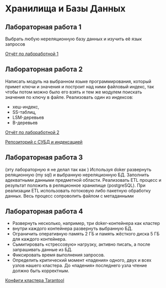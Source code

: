 # Хранилища и Базы Данных

## Лабораторная работа 1

Выбрать любую нереляционную базу данных и изучить её язык запросов

[Отчёт по лабоработной 1](./report_lab1.pdf)

## Лабораторная работа 2

Написать модуль на выбранном языке программирования, который примет ключи и значения и построит над ними файловый индекс, так чтобы потом можно было его взять и тем же модулем поискать значения по ключу в файле.
Реализовать один из индексов:
- хеш-индекс,
- SS-таблиц,
- LSM-деревьев
- B-деревьев

[Отчёт по лабоработной 2](./report_lab2.pdf)

[Репозиторий с СУБД и индексацией](https://github.com/GulDilin/key-value-database)

## Лабораторная работа 3
(эту лабораторную я не делал так как )
Используя doker развернуть реляционную (my sql) и выбранную нереляционную БД.
Заполнить адекватными данными предметной области.  Реализовать ETL процесс и результат положить в реляционное хранилище (postgreSQL). При реализации ETL
использовать потоковую либо пакетную обработку данных. Весь процесс сопроволить файлом с метаданными

## Лабораторная работа 4
- Развернуть несколько, например, три doker-контейнера как кластер
- внутри каждого контейнера развернуть выбранную БД.
- Ограничить оперативную память 2 ГБ и память жёсткого диска 5 ГБ для каждого контейнера. 
- Сымитировать «стрессовую» нагрузку, активно писать, а после запрашивать данные из БД.
- Фиксировать время выполнения запросов.
- Определить критический момент «падения» одного, двух и всех узлов нашего кластера. До «падения» последнего узла чтение должно быть корректным.

[Конфиги кластера Tarantool](./load-tarantool-cluster)
